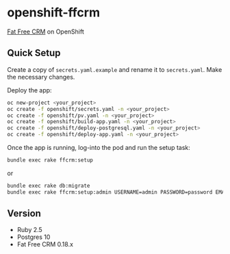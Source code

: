 # openshift-ffcrm

[Fat Free CRM](https://github.com/fatfreecrm/fat_free_crm) on OpenShift

## Quick Setup

Create a copy of `secrets.yaml.example` and rename it to `secrets.yaml`. Make the necessary changes.

Deploy the app:

```bash
oc new-project <your_project>
oc create -f openshift/secrets.yaml -n <your_project>
oc create -f openshift/pv.yaml -n <your_project>
oc create -f openshift/build-app.yaml -n <your_project>
oc create -f openshift/deploy-postgresql.yaml -n <your_project>
oc create -f openshift/deploy-app.yaml -n <your_project>
```

Once the app is running, log-into the pod and run the setup task:

```bash
bundle exec rake ffcrm:setup
```

or 

```bash
bundle exec rake db:migrate
bundle exec rake ffcrm:setup:admin USERNAME=admin PASSWORD=password EMAIL=admin@example.com
```

## Version

* Ruby 2.5
* Postgres 10
* Fat Free CRM 0.18.x